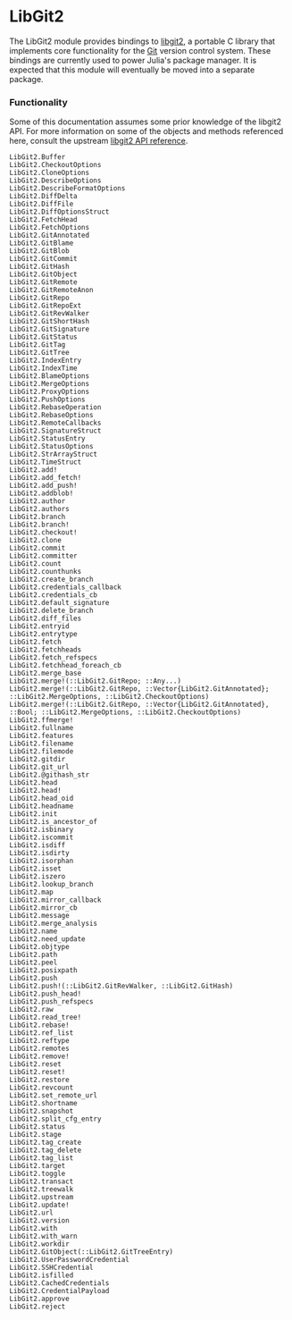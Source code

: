 # LibGit2

The LibGit2 module provides bindings to [libgit2](https://libgit2.org/), a portable C library that
implements core functionality for the [Git](https://git-scm.com/) version control system.
These bindings are currently used to power Julia's package manager.
It is expected that this module will eventually be moved into a separate package.

### Functionality

Some of this documentation assumes some prior knowledge of the libgit2 API.
For more information on some of the objects and methods referenced here, consult the upstream
[libgit2 API reference](https://libgit2.org/libgit2/#v0.25.1).

```@docs
LibGit2.Buffer
LibGit2.CheckoutOptions
LibGit2.CloneOptions
LibGit2.DescribeOptions
LibGit2.DescribeFormatOptions
LibGit2.DiffDelta
LibGit2.DiffFile
LibGit2.DiffOptionsStruct
LibGit2.FetchHead
LibGit2.FetchOptions
LibGit2.GitAnnotated
LibGit2.GitBlame
LibGit2.GitBlob
LibGit2.GitCommit
LibGit2.GitHash
LibGit2.GitObject
LibGit2.GitRemote
LibGit2.GitRemoteAnon
LibGit2.GitRepo
LibGit2.GitRepoExt
LibGit2.GitRevWalker
LibGit2.GitShortHash
LibGit2.GitSignature
LibGit2.GitStatus
LibGit2.GitTag
LibGit2.GitTree
LibGit2.IndexEntry
LibGit2.IndexTime
LibGit2.BlameOptions
LibGit2.MergeOptions
LibGit2.ProxyOptions
LibGit2.PushOptions
LibGit2.RebaseOperation
LibGit2.RebaseOptions
LibGit2.RemoteCallbacks
LibGit2.SignatureStruct
LibGit2.StatusEntry
LibGit2.StatusOptions
LibGit2.StrArrayStruct
LibGit2.TimeStruct
LibGit2.add!
LibGit2.add_fetch!
LibGit2.add_push!
LibGit2.addblob!
LibGit2.author
LibGit2.authors
LibGit2.branch
LibGit2.branch!
LibGit2.checkout!
LibGit2.clone
LibGit2.commit
LibGit2.committer
LibGit2.count
LibGit2.counthunks
LibGit2.create_branch
LibGit2.credentials_callback
LibGit2.credentials_cb
LibGit2.default_signature
LibGit2.delete_branch
LibGit2.diff_files
LibGit2.entryid
LibGit2.entrytype
LibGit2.fetch
LibGit2.fetchheads
LibGit2.fetch_refspecs
LibGit2.fetchhead_foreach_cb
LibGit2.merge_base
LibGit2.merge!(::LibGit2.GitRepo; ::Any...)
LibGit2.merge!(::LibGit2.GitRepo, ::Vector{LibGit2.GitAnnotated}; ::LibGit2.MergeOptions, ::LibGit2.CheckoutOptions)
LibGit2.merge!(::LibGit2.GitRepo, ::Vector{LibGit2.GitAnnotated}, ::Bool; ::LibGit2.MergeOptions, ::LibGit2.CheckoutOptions)
LibGit2.ffmerge!
LibGit2.fullname
LibGit2.features
LibGit2.filename
LibGit2.filemode
LibGit2.gitdir
LibGit2.git_url
LibGit2.@githash_str
LibGit2.head
LibGit2.head!
LibGit2.head_oid
LibGit2.headname
LibGit2.init
LibGit2.is_ancestor_of
LibGit2.isbinary
LibGit2.iscommit
LibGit2.isdiff
LibGit2.isdirty
LibGit2.isorphan
LibGit2.isset
LibGit2.iszero
LibGit2.lookup_branch
LibGit2.map
LibGit2.mirror_callback
LibGit2.mirror_cb
LibGit2.message
LibGit2.merge_analysis
LibGit2.name
LibGit2.need_update
LibGit2.objtype
LibGit2.path
LibGit2.peel
LibGit2.posixpath
LibGit2.push
LibGit2.push!(::LibGit2.GitRevWalker, ::LibGit2.GitHash)
LibGit2.push_head!
LibGit2.push_refspecs
LibGit2.raw
LibGit2.read_tree!
LibGit2.rebase!
LibGit2.ref_list
LibGit2.reftype
LibGit2.remotes
LibGit2.remove!
LibGit2.reset
LibGit2.reset!
LibGit2.restore
LibGit2.revcount
LibGit2.set_remote_url
LibGit2.shortname
LibGit2.snapshot
LibGit2.split_cfg_entry
LibGit2.status
LibGit2.stage
LibGit2.tag_create
LibGit2.tag_delete
LibGit2.tag_list
LibGit2.target
LibGit2.toggle
LibGit2.transact
LibGit2.treewalk
LibGit2.upstream
LibGit2.update!
LibGit2.url
LibGit2.version
LibGit2.with
LibGit2.with_warn
LibGit2.workdir
LibGit2.GitObject(::LibGit2.GitTreeEntry)
LibGit2.UserPasswordCredential
LibGit2.SSHCredential
LibGit2.isfilled
LibGit2.CachedCredentials
LibGit2.CredentialPayload
LibGit2.approve
LibGit2.reject
```
